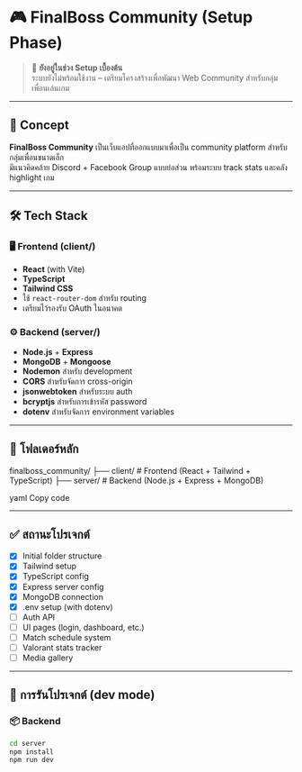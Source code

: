 # 🎮 FinalBoss Community (Setup Phase)

> 🚧 **ยังอยู่ในช่วง Setup เบื้องต้น**  
> ระบบยังไม่พร้อมใช้งาน – เตรียมโครงสร้างเพื่อพัฒนา Web Community สำหรับกลุ่มเพื่อนเล่นเกม

---

## 🧠 Concept

**FinalBoss Community** เป็นเว็บแอปที่ออกแบบมาเพื่อเป็น community platform สำหรับกลุ่มเพื่อนขนาดเล็ก  
มีแนวคิดคล้าย Discord + Facebook Group แบบย่อส่วน พร้อมระบบ track stats และคลัง highlight เกม

---

## 🛠 Tech Stack

### 🖥️ Frontend (client/)
- **React** (with Vite)
- **TypeScript**
- **Tailwind CSS**
- ใช้ `react-router-dom` สำหรับ routing
- เตรียมไว้รองรับ OAuth ในอนาคต

### ⚙️ Backend (server/)
- **Node.js** + **Express**
- **MongoDB** + **Mongoose**
- **Nodemon** สำหรับ development
- **CORS** สำหรับจัดการ cross-origin
- **jsonwebtoken** สำหรับระบบ auth
- **bcryptjs** สำหรับการเข้ารหัส password
- **dotenv** สำหรับจัดการ environment variables

---

## 📁 โฟลเดอร์หลัก

finalboss_community/
├── client/ # Frontend (React + Tailwind + TypeScript)
├── server/ # Backend (Node.js + Express + MongoDB)

yaml
Copy code

---

## ✅ สถานะโปรเจกต์

- [x] Initial folder structure
- [x] Tailwind setup
- [x] TypeScript config
- [x] Express server config
- [x] MongoDB connection
- [x] .env setup (with dotenv)
- [ ] Auth API
- [ ] UI pages (login, dashboard, etc.)
- [ ] Match schedule system
- [ ] Valorant stats tracker
- [ ] Media gallery

---

## 🚀 การรันโปรเจกต์ (dev mode)

### 📦 Backend

```bash
cd server
npm install
npm run dev
